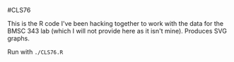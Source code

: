 #CLS76

This is the R code I've been hacking together to work with the data for the BMSC 343 lab (which I will not provide here as it isn't mine). Produces SVG graphs.

Run with `./CLS76.R`
